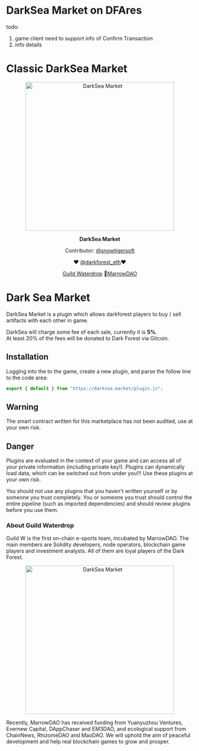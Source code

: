 # DarkSea Market on DFAres

todo:  
1. game client need to support info of Confirm Transaction
2. info details


# Classic DarkSea Market
<div align="center">
	<img width="400" src="https://user-images.githubusercontent.com/3327253/130274396-5b016393-d6f2-4eba-9660-92a2983c8dd5.jpg" alt="DarkSea Market">
</div>

<p align="center">
	<b>DarkSea Market</b>
</p>

<p align="center">
  Contributor: <a href="https://twitter.com/snowtigersoft">@snowtigersoft</a>
</p>
<p align="center">
❤ <a href="https://twitter.com/darkforest_eth">@darkforest_eth</a>❤
<p align="center">
	 <a href="https://buidl.mirror.xyz/0I9oYGGKOxDrb2m8OjubyxjU4wYbs9Zp49c0IO2OwUc">Guild Waterdrop</a>
	🦾<a href="https://twitter.com/marrowdao">MarrowDAO</a>

# Dark Sea Market
DarkSea Market is a plugin which allows darkforest players to buy / sell artifacts with each other in game.

DarkSea will charge some fee of each sale, currently it is **5%**.  
At least 20% of the fees will be donated to Dark Forest via Gitcoin.

## Installation
Logging into the to the game, create a new plugin, and parse the follow line to the code area:
```javascript
export { default } from "https://darksea.market/plugin.js";
```

## Warning

The smart contract written for this marketplace has not been audited, use at your own risk.

## Danger

Plugins are evaluated in the context of your game and can access all of your private information (including private key!). Plugins can dynamically load data, which can be switched out from under you!!! Use these plugins at your own risk.

You should not use any plugins that you haven't written yourself or by someone you trust completely. You or someone you trust should control the entire pipeline (such as imported dependencies) and should review plugins before you use them.
  
### About Guild Waterdrop
Guild W is the first on-chain e-sports team, incubated by MarrowDAO. The main members are Solidity developers, node operators, blockchain game players and investment analysts. All of them are loyal players of the Dark Forest.

<div align="center">
	<img width="400" src="https://user-images.githubusercontent.com/3327253/130196990-c90771aa-8ff9-4c54-ba69-3ee023acf0ed.jpg" alt="DarkSea Market">
</div>

Recently, MarrowDAO has received funding from Yuanyuzhou Ventures, Evernew Capital, DAppChaser and EM3DAO, and ecological support from ChainNews, RhizomeDAO and MaoDAO. We will uphold the aim of peaceful development and help real blockchain games to grow and prosper.
